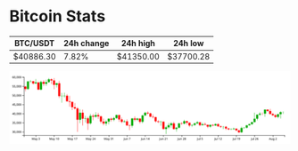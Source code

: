 # Bitcoin Stats

BTC/USDT|24h change|24h high|24h low|
|---|---|---|---|
|$40886.30|7.82%|$41350.00|$37700.28|

<img src="./chart.svg">
